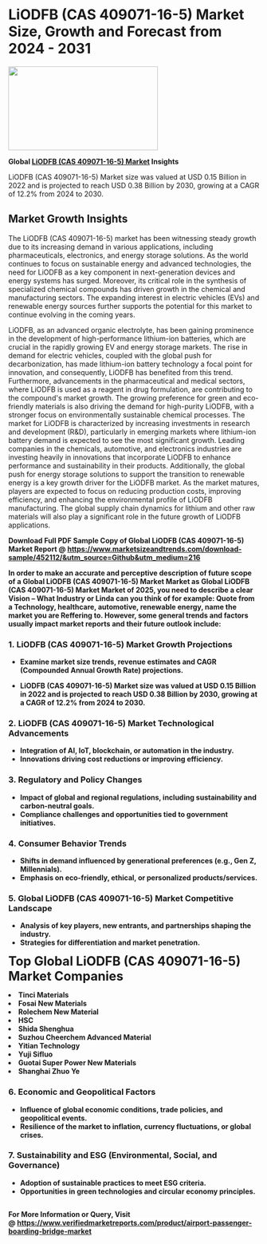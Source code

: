 <H1>LiODFB (CAS 409071-16-5) Market Size, Growth and Forecast from 2024 - 2031</H1><img class="aligncenter size-medium wp-image-584254" src="https://thirdeyenews.in/wp-content/uploads/2024/09/Global-Market-Research-300x168.jpeg" alt="" width="300" height="168" /><p><strong>Global&nbsp;<a href="https://www.marketsizeandtrends.com/download-sample/452112/&amp;utm_source=Github&utm_medium=216">LiODFB (CAS 409071-16-5) Market</a> Insights</strong></p><p>LiODFB (CAS 409071-16-5) Market size was valued at USD 0.15 Billion in 2022 and is projected to reach USD 0.38 Billion by 2030, growing at a CAGR of 12.2% from 2024 to 2030.</p><p><h2>Market Growth Insights</h2> <p>The LiODFB (CAS 409071-16-5) market has been witnessing steady growth due to its increasing demand in various applications, including pharmaceuticals, electronics, and energy storage solutions. As the world continues to focus on sustainable energy and advanced technologies, the need for LiODFB as a key component in next-generation devices and energy systems has surged. Moreover, its critical role in the synthesis of specialized chemical compounds has driven growth in the chemical and manufacturing sectors. The expanding interest in electric vehicles (EVs) and renewable energy sources further supports the potential for this market to continue evolving in the coming years.</p> <p><strong></strong></p> <p>LiODFB, as an advanced organic electrolyte, has been gaining prominence in the development of high-performance lithium-ion batteries, which are crucial in the rapidly growing EV and energy storage markets. The rise in demand for electric vehicles, coupled with the global push for decarbonization, has made lithium-ion battery technology a focal point for innovation, and consequently, LiODFB has benefited from this trend. Furthermore, advancements in the pharmaceutical and medical sectors, where LiODFB is used as a reagent in drug formulation, are contributing to the compound's market growth. The growing preference for green and eco-friendly materials is also driving the demand for high-purity LiODFB, with a stronger focus on environmentally sustainable chemical processes. The market for LiODFB is characterized by increasing investments in research and development (R&D), particularly in emerging markets where lithium-ion battery demand is expected to see the most significant growth. Leading companies in the chemicals, automotive, and electronics industries are investing heavily in innovations that incorporate LiODFB to enhance performance and sustainability in their products. Additionally, the global push for energy storage solutions to support the transition to renewable energy is a key growth driver for the LiODFB market. As the market matures, players are expected to focus on reducing production costs, improving efficiency, and enhancing the environmental profile of LiODFB manufacturing. The global supply chain dynamics for lithium and other raw materials will also play a significant role in the future growth of LiODFB applications. <p><strong></p><p><span class=""><strong>Download Full PDF Sample Copy of Global LiODFB (CAS 409071-16-5) Market Report</strong> @ <a href="https://www.marketsizeandtrends.com/download-sample/452112/&amp;utm_source=Github&utm_medium=216" target="_blank">https://www.marketsizeandtrends.com/download-sample/452112/&amp;utm_source=Github&utm_medium=216</a></span></p><p>In order to make an accurate and perceptive description of future scope of a Global&nbsp;LiODFB (CAS 409071-16-5) Market Market as Global&nbsp;LiODFB (CAS 409071-16-5) Market Market of 2025, you need to describe a clear Vision &ndash; What Industry or Linda can you think of for example: Quote from a Technology, healthcare, automotive, renewable energy, name the market you are Reffering to. However, some general trends and factors usually impact market reports and their future outlook include:</p><h3>1.&nbsp;<strong>LiODFB (CAS 409071-16-5) Market Growth Projections</strong></h3><ul><li>Examine market size trends, revenue estimates and CAGR (Compounded Annual Growth Rate) projections.</li><li><p>LiODFB (CAS 409071-16-5) Market size was valued at USD 0.15 Billion in 2022 and is projected to reach USD 0.38 Billion by 2030, growing at a CAGR of 12.2% from 2024 to 2030.</p></li></ul><h3>2.&nbsp;<strong>LiODFB (CAS 409071-16-5) Market Technological Advancements</strong></h3><ul><li>Integration of AI, IoT, blockchain, or automation in the industry.</li><li>Innovations driving cost reductions or improving efficiency.</li></ul><h3>3.&nbsp;<strong>Regulatory and Policy Changes</strong></h3><ul><li>Impact of global and regional regulations, including sustainability and carbon-neutral goals.</li><li>Compliance challenges and opportunities tied to government initiatives.</li></ul><h3>4.&nbsp;<strong>Consumer Behavior Trends</strong></h3><ul><li>Shifts in demand influenced by generational preferences (e.g., Gen Z, Millennials).</li><li>Emphasis on eco-friendly, ethical, or personalized products/services.</li></ul><h3>5.&nbsp;<strong>Global LiODFB (CAS 409071-16-5) Market Competitive Landscape</strong></h3><ul><li>Analysis of key players, new entrants, and partnerships shaping the industry.</li><li>Strategies for differentiation and market penetration.</li></ul><p data-pm-slice="1 1 []"><span style="color: inherit; font-family: inherit; font-size: 25px;">Top Global LiODFB (CAS 409071-16-5) Market Companies</span></p><div class="" data-test-id=""><p><li>Tinci Materials</li><li> Fosai New Materials</li><li> Rolechem New Material</li><li> HSC</li><li> Shida Shenghua</li><li> Suzhou Cheerchem Advanced Material</li><li> Yitian Technology</li><li> Yuji Sifluo</li><li> Guotai Super Power New Materials</li><li> Shanghai Zhuo Ye</li></p></div><h3>6.&nbsp;<strong>Economic and Geopolitical Factors</strong></h3><ul><li>Influence of global economic conditions, trade policies, and geopolitical events.</li><li>Resilience of the market to inflation, currency fluctuations, or global crises.</li></ul><h3>7.&nbsp;<strong>Sustainability and ESG (Environmental, Social, and Governance)</strong></h3><ul><li>Adoption of sustainable practices to meet ESG criteria.</li><li>Opportunities in green technologies and circular economy principles.</li></ul><h2><strong style="font-size: 14px;">For More Information or Query, Visit @&nbsp;</strong><a style="background-color: #ffffff; font-size: 14px;" href="https://www.marketsizeandtrends.com/report/liodfb-cas-409071-16-5-market/" target="_blank">https://www.verifiedmarketreports.com/product/airport-passenger-boarding-bridge-market</a></h2>
